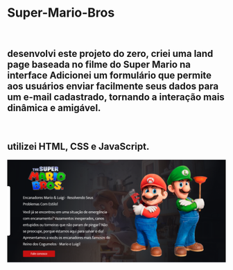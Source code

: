 <h1>Super-Mario-Bros</h1>
<br>
<h2>desenvolvi este projeto do zero, criei uma land page baseada no filme do Super Mario  na interface  Adicionei um formulário que permite aos usuários enviar facilmente seus dados para um e-mail cadastrado, tornando a interação mais dinâmica e amigável.

</h2>
<br>
<h2>utilizei HTML, CSS e JavaScript.</h2>

<img src="https://github.com/HIURY14/Super-Mario-Bros/blob/main/Captura%20de%20tela%202023-11-24%20191559.png?raw=true"> 

